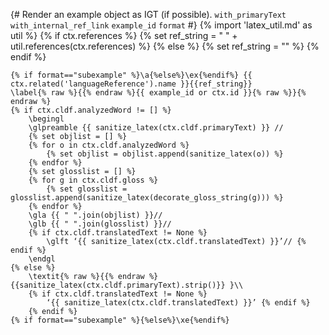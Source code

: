 {# 
  Render an example object as IGT (if possible). 
  `with_primaryText`
  `with_internal_ref_link`
  `example_id`
  `format`
#}
{% import 'latex_util.md' as util %}
{% if ctx.references %}
{% set ref_string = " " + util.references(ctx.references) %}
{% else %}
{% set ref_string = "" %}
{% endif %}
```{=latex}
{% if format=="subexample" %}\a{%else%}\ex{%endif%} {{ ctx.related('languageReference').name }}{{ref_string}}
\label{% raw %}{{% endraw %}{{ example_id or ctx.id }}{% raw %}}{% endraw %}
{% if ctx.cldf.analyzedWord != [] %}
    \begingl
    \glpreamble {{ sanitize_latex(ctx.cldf.primaryText) }} //
    {% set objlist = [] %}
    {% for o in ctx.cldf.analyzedWord %}
        {% set objlist = objlist.append(sanitize_latex(o)) %}
    {% endfor %}
    {% set glosslist = [] %}
    {% for g in ctx.cldf.gloss %}
        {% set glosslist = glosslist.append(sanitize_latex(decorate_gloss_string(g))) %}
    {% endfor %}
    \gla {{ " ".join(objlist) }}//
    \glb {{ " ".join(glosslist) }}//
    {% if ctx.cldf.translatedText != None %}
        \glft ‘{{ sanitize_latex(ctx.cldf.translatedText) }}’// {% endif %} 
    \endgl 
{% else %}
    \textit{% raw %}{{% endraw %}{{sanitize_latex(ctx.cldf.primaryText).strip()}} }\\
    {% if ctx.cldf.translatedText != None %}
        ‘{{ sanitize_latex(ctx.cldf.translatedText) }}’ {% endif %}
    {% endif %}
{% if format=="subexample" %}{%else%}\xe{%endif%}

```